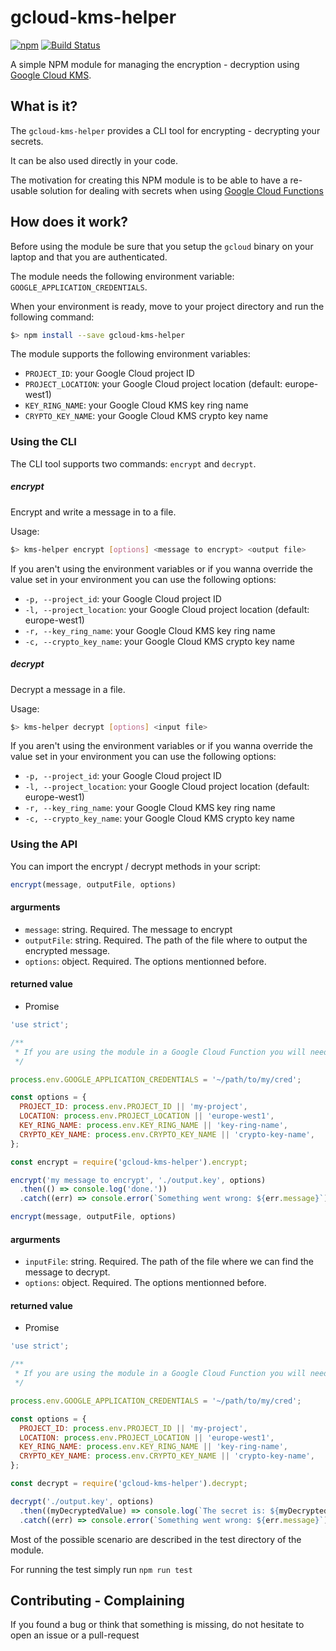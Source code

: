 # gcloud-kms-helper

[![npm](https://img.shields.io/npm/v/gcloud-kms-helper.svg)](https://www.npmjs.com/package/gcloud-kms-helper)  [![Build Status](https://travis-ci.org/jackTheRipper/gcloud-kms-helper.svg?branch=master)](https://travis-ci.org/jackTheRipper/gcloud-kms-helper)

A simple NPM module for managing the encryption - decryption using [Google Cloud KMS](https://cloud.google.com/kms/docs/).

## What is it?

The `gcloud-kms-helper` provides a CLI tool for encrypting - decrypting your secrets.

It can be also used directly in your code.

The motivation for creating this NPM module is to be able to have a re-usable solution for dealing with secrets when using [Google Cloud Functions](https://cloud.google.com/functions/docs/)

## How does it work?

Before using the module be sure that you setup the `gcloud` binary on your laptop and that you are authenticated.

The module needs the following environment variable: `GOOGLE_APPLICATION_CREDENTIALS`.

When your environment is ready, move to your project directory and run the following command:

```bash
$> npm install --save gcloud-kms-helper
```

The module supports the following environment variables:

* `PROJECT_ID`: your Google Cloud project ID
* `PROJECT_LOCATION`: your Google Cloud project location (default: europe-west1)
* `KEY_RING_NAME`: your Google Cloud KMS key ring name
* `CRYPTO_KEY_NAME`: your Google Cloud KMS crypto key name

### Using the CLI

The CLI tool supports two commands: `encrypt` and `decrypt`.

##### encrypt

Encrypt and write a message in to a file.

Usage:

```bash
$> kms-helper encrypt [options] <message to encrypt> <output file>
```

If you aren't using the environment variables or if you wanna override the value set in your environment you can use the following options:

* `-p, --project_id`: your Google Cloud project ID
* `-l, --project_location`: your Google Cloud project location (default: europe-west1)
* `-r, --key_ring_name`: your Google Cloud KMS key ring name
* `-c, --crypto_key_name`: your Google Cloud KMS crypto key name

##### decrypt

Decrypt a message in a file.

Usage:

```bash
$> kms-helper decrypt [options] <input file>
```

If you aren't using the environment variables or if you wanna override the value set in your environment you can use the following options:

* `-p, --project_id`: your Google Cloud project ID
* `-l, --project_location`: your Google Cloud project location (default: europe-west1)
* `-r, --key_ring_name`: your Google Cloud KMS key ring name
* `-c, --crypto_key_name`: your Google Cloud KMS crypto key name

### Using the API

You can import the encrypt / decrypt methods in your script:

```javascript
encrypt(message, outputFile, options)
```

#### argurments

* `message`: string. Required. The message to encrypt
* `outputFile`: string. Required. The path of the file where to output the encrypted message.
* `options`: object. Required. The options mentionned before.

#### returned value

* Promise

```javascript
'use strict';

/**
 * If you are using the module in a Google Cloud Function you will need the following *ugly* hack
 */

process.env.GOOGLE_APPLICATION_CREDENTIALS = '~/path/to/my/cred';

const options = {
  PROJECT_ID: process.env.PROJECT_ID || 'my-project',
  LOCATION: process.env.PROJECT_LOCATION || 'europe-west1',
  KEY_RING_NAME: process.env.KEY_RING_NAME || 'key-ring-name',
  CRYPTO_KEY_NAME: process.env.CRYPTO_KEY_NAME || 'crypto-key-name',
};

const encrypt = require('gcloud-kms-helper').encrypt;

encrypt('my message to encrypt', './output.key', options)
  .then(() => console.log('done.'))
  .catch((err) => console.error(`Something went wrong: ${err.message}`));
```

```javascript
encrypt(message, outputFile, options)
```

#### argurments

* `inputFile`: string. Required. The path of the file where we can find the message to decrypt.
* `options`: object. Required. The options mentionned before.

#### returned value

* Promise

```javascript
'use strict';

/**
 * If you are using the module in a Google Cloud Function you will need the following *ugly* hack
 */

process.env.GOOGLE_APPLICATION_CREDENTIALS = '~/path/to/my/cred';

const options = {
  PROJECT_ID: process.env.PROJECT_ID || 'my-project',
  LOCATION: process.env.PROJECT_LOCATION || 'europe-west1',
  KEY_RING_NAME: process.env.KEY_RING_NAME || 'key-ring-name',
  CRYPTO_KEY_NAME: process.env.CRYPTO_KEY_NAME || 'crypto-key-name',
};

const decrypt = require('gcloud-kms-helper').decrypt;

decrypt('./output.key', options)
  .then((myDecryptedValue) => console.log(`The secret is: ${myDecryptedValue}`))
  .catch((err) => console.error(`Something went wrong: ${err.message}`));
```

Most of the possible scenario are described in the test directory of the module.

For running the test simply run `npm run test`

## Contributing - Complaining

If you found a bug or think that something is missing, do not hesitate to open an issue or a pull-request
